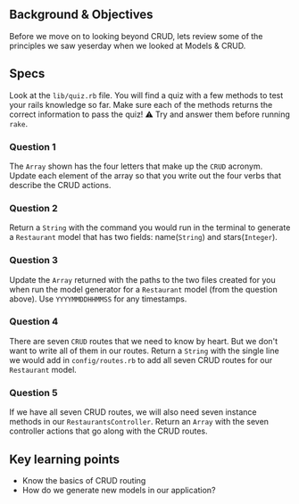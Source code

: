 ## Background & Objectives

Before we move on to looking beyond CRUD, lets review some of the principles we saw yeserday when we looked at Models & CRUD.

## Specs

Look at the `lib/quiz.rb` file. You will find a quiz with a few methods
to test your rails knowledge so far. Make sure each of the methods returns
the correct information to pass the quiz!
⚠️ Try and answer them before running `rake`.

### Question 1

The `Array` shown has the four letters that make up the `CRUD`
acronym. Update each element of the array so that you write out the
four verbs that describe the CRUD actions.

### Question 2

Return a `String` with the command you would run in the terminal to
generate a `Restaurant` model that has two fields: name(`String`) and
stars(`Integer`).

### Question 3

Update the `Array` returned with the paths to the two files created
for you when run the model generator for a `Restaurant` model (from the
question above). Use `YYYYMMDDHHMMSS` for any timestamps.

### Question 4

There are seven `CRUD` routes that we need to know by heart. But
we don't want to write all of them in our routes. Return a `String` with
the single line we would add in `config/routes.rb` to add all seven CRUD
routes for our `Restaurant` model.

### Question 5

If we have all seven CRUD routes, we will also need seven instance
methods in our `RestaurantsController`. Return an `Array` with the seven
controller actions that go along with the CRUD routes.


## Key learning points

- Know the basics of CRUD routing
- How do we generate new models in our application?
